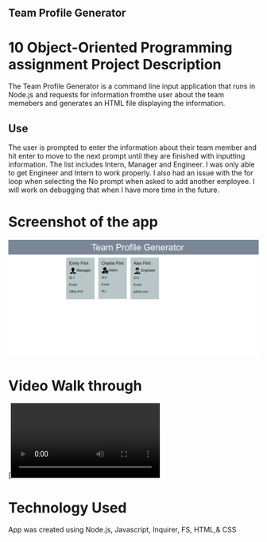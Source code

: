  ## Team Profile Generator
# 10 Object-Oriented Programming assignment Project Description
The Team Profile Generator is a command line input application that runs in Node.js and requests for information fromthe user about the team memebers and generates an HTML file displaying the information. 

## Use
The user is prompted to enter the information about their team member and hit enter to move to the next prompt until they are finished with inputting information. The list includes Intern, Manager and Engineer. I was only able to get Engineer and Intern to work properly. I also had an issue with the for loop when selecting the No prompt when asked to add another employee. I will work on debugging that when I have more time in the future.


# Screenshot of the app
![Image of app](/Assets/TeamProfileHTML.png)

# Video Walk through 

[![Watch the video](/Assets/Team%20Profile%20Generator.mov "Team Profile Generator")

# Technology Used
App was created using Node.js, Javascript, Inquirer, FS, HTML,& CSS

